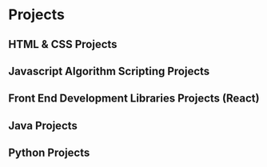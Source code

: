 # Projects

## HTML & CSS Projects

## Javascript Algorithm Scripting Projects

## Front End Development Libraries Projects (React)

## Java Projects

## Python Projects
